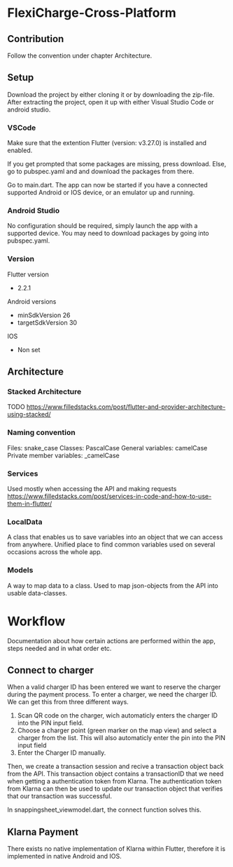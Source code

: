 # FlexiCharge-Cross-Platform
## Contribution
Follow the convention under chapter Architecture.
## Setup

Download the project by either cloning it or by downloading the zip-file. After extracting the project, open it up with either Visual Studio Code or android studio.

### VSCode
Make sure that the extention Flutter (version: v3.27.0) is installed and enabled.

If you get prompted that some packages are missing, press download. Else, go to pubspec.yaml and and download the packages from there.

Go to main.dart. The app can now be started if you have a connected supported Android or IOS device, or an emulator up and running.

### Android Studio
No configuration should be required, simply launch the app with a supported device. You may need to download packages by going into pubspec.yaml.

### Version
Flutter version 
- 2.2.1

Android versions

- minSdkVersion 26
- targetSdkVersion 30

IOS

- Non set

## Architecture
### Stacked Architecture
TODO
https://www.filledstacks.com/post/flutter-and-provider-architecture-using-stacked/

### Naming convention
Files: snake_case
Classes: PascalCase
General variables: camelCase
Private member variables: _camelCase

### Services
Used mostly when accessing the API and making requests
https://www.filledstacks.com/post/services-in-code-and-how-to-use-them-in-flutter/

### LocalData
A class that enables us to save variables into an object that we can access from anywhere. Unified place to find common variables used on several occasions across the whole app.

### Models
A way to map data to a class. Used to map json-objects from the API into usable data-classes.

# Workflow
Documentation about how certain actions are performed within the app, steps needed and in what order etc.

## Connect to charger
When a valid charger ID has been entered we want to reserve the charger during the payment process.
To enter a charger, we need the charger ID. We can get this from three different ways.
1. Scan QR code on the charger, wich automaticly enters the charger ID into the PIN input field.
2. Choose a charger point (green marker on the map view) and select a charger from the list. This will also automaticly enter the pin into the PIN input field
3. Enter the Charger ID manually.

Then, we create a transaction session and recive a transaction object back from the API.
This transaction object contains a transactionID that we need when getting a authentication token from Klarna.
The authentication token from Klarna can then be used to update our transaction object that verifies that our transaction was successful.

In snappingsheet_viewmodel.dart, the connect function solves this.

## Klarna Payment
There exists no native implementation of Klarna within Flutter, therefore it is implemented in native Android and IOS. 
